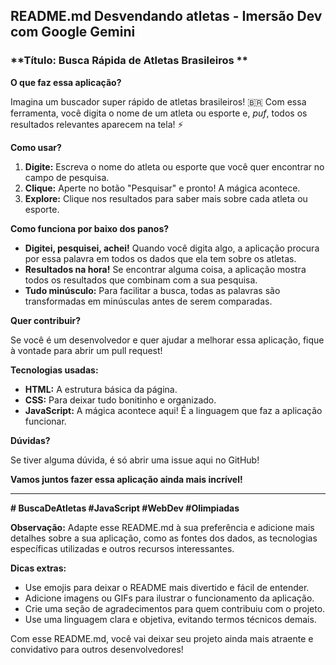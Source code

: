 
## **README.md Desvendando atletas - Imersão Dev com Google Gemini**

### **Título: Busca Rápida de Atletas Brasileiros **

**O que faz essa aplicação?**

Imagina um buscador super rápido de atletas brasileiros! 🇧🇷 Com essa ferramenta, você digita o nome de um atleta ou esporte e, *puf*, todos os resultados relevantes aparecem na tela! ⚡

**Como usar?**

1. **Digite:** Escreva o nome do atleta ou esporte que você quer encontrar no campo de pesquisa.
2. **Clique:** Aperte no botão "Pesquisar" e pronto! A mágica acontece. 
3. **Explore:** Clique nos resultados para saber mais sobre cada atleta ou esporte.

**Como funciona por baixo dos panos?**

* **Digitei, pesquisei, achei!** Quando você digita algo, a aplicação procura por essa palavra em todos os dados que ela tem sobre os atletas.
* **Resultados na hora!** Se encontrar alguma coisa, a aplicação mostra todos os resultados que combinam com a sua pesquisa.
* **Tudo minúsculo:** Para facilitar a busca, todas as palavras são transformadas em minúsculas antes de serem comparadas.

**Quer contribuir?**

Se você é um desenvolvedor e quer ajudar a melhorar essa aplicação, fique à vontade para abrir um pull request! 

**Tecnologias usadas:**

* **HTML:** A estrutura básica da página.
* **CSS:** Para deixar tudo bonitinho e organizado.
* **JavaScript:** A mágica acontece aqui! É a linguagem que faz a aplicação funcionar.

**Dúvidas?**

Se tiver alguma dúvida, é só abrir uma issue aqui no GitHub! 

**Vamos juntos fazer essa aplicação ainda mais incrível!** 

---

**# BuscaDeAtletas #JavaScript #WebDev #Olimpiadas**

**Observação:** Adapte esse README.md à sua preferência e adicione mais detalhes sobre a sua aplicação, como as fontes dos dados, as tecnologias específicas utilizadas e outros recursos interessantes.

**Dicas extras:**

* Use emojis para deixar o README mais divertido e fácil de entender.
* Adicione imagens ou GIFs para ilustrar o funcionamento da aplicação.
* Crie uma seção de agradecimentos para quem contribuiu com o projeto.
* Use uma linguagem clara e objetiva, evitando termos técnicos demais.

Com esse README.md, você vai deixar seu projeto ainda mais atraente e convidativo para outros desenvolvedores!
```
